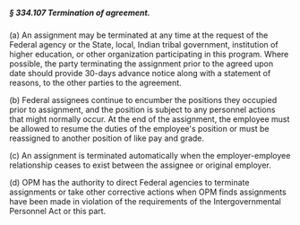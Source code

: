 ##### § 334.107 Termination of agreement. #####

(a) An assignment may be terminated at any time at the request of the Federal agency or the State, local, Indian tribal government, institution of higher education, or other organization participating in this program. Where possible, the party terminating the assignment prior to the agreed upon date should provide 30-days advance notice along with a statement of reasons, to the other parties to the agreement.

(b) Federal assignees continue to encumber the positions they occupied prior to assignment, and the position is subject to any personnel actions that might normally occur. At the end of the assignment, the employee must be allowed to resume the duties of the employee's position or must be reassigned to another position of like pay and grade.

(c) An assignment is terminated automatically when the employer-employee relationship ceases to exist between the assignee or original employer.

(d) OPM has the authority to direct Federal agencies to terminate assignments or take other corrective actions when OPM finds assignments have been made in violation of the requirements of the Intergovernmental Personnel Act or this part.